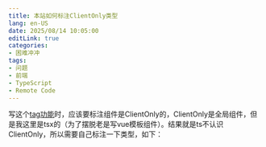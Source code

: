 ```yaml
---
title: 本站如何标注ClientOnly类型
lang: en-US
date: 2025/08/14 10:05:00
editLink: true
categories: 
- 困难冲冲
tags: 
- 问题
- 前端
- TypeScript
- Remote Code
---
```


写这个[tag功能](https://github.com/zack-xy/knownNet/issues/353)时，应该要标注组件是ClientOnly的，ClientOnly是全局组件，但是我这里是tsx的（为了摆脱老是写vue模板组件）。结果就是ts不认识ClientOnly，所以需要自己标注一下类型，如下：

<Suspense>
  <my-codes repo="knownNet" path="docs/.vitepress/types/shim.d.ts" lazy />
</Suspense>

